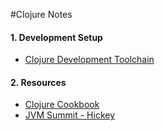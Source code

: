 #Clojure Notes

#### 1. Development Setup
- [Clojure Development Toolchain](http://blog.venanti.us/clojure-leiningen/)

#### 2. Resources
- [Clojure Cookbook](https://github.com/clojure-cookbook/clojure-cookbook)
- [JVM Summit - Hickey ](http://wiki.jvmlangsummit.com/images/a/ab/HickeyJVMSummit2009.pdf)
